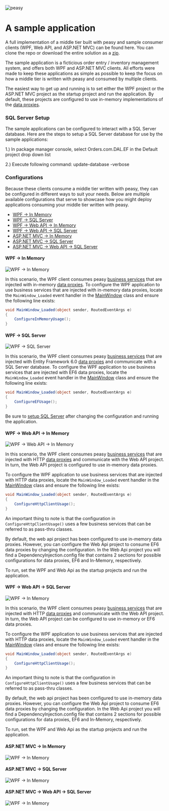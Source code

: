 ![peasy](https://www.dropbox.com/s/2yajr2x9yevvzbm/peasy3.png?dl=0&raw=1)

# A sample application

A full implementation of a middle tier built with peasy and sample consumer clients (WPF, Web API, and ASP.NET MVC) can be found here.  You can clone the repo or download the entire solution as a [zip](https://github.com/peasy/samples/archive/master.zip).

The sample application is a ficticious order entry / inventory management system, and offers both WPF and ASP.NET MVC clients.  All efforts were made to keep these applications as simple as possible to keep the focus on how a middle tier is written with peasy and consumed by multiple clients.

The easiest way to get up and running is to set either the WPF project or the ASP.NET MVC project as the startup project and run the application.  By default, these projects are configured to use in-memory implementations of the [data proxies](https://github.com/peasy/Peasy.NET/wiki/Data-Proxy).  

### SQL Server Setup

The sample applications can be configured to interact with a SQL Server database.  Here are the steps to setup a SQL Server database for use by the sample applications:

1.) In package manager console, select Orders.com.DAL.EF in the Default project drop down list

2.) Execute following command: update-database -verbose

### Configurations

Because these clients consume a middle tier written with peasy, they can be configured in different ways to suit your needs.  Below are multiple available configurations that serve to showcase how you might deploy applications consuming your middle tier written with peasy.

* [WPF -> In Memory](https://github.com/peasy/Samples#wpf---in-memory)
* [WPF -> SQL Server](https://github.com/peasy/Samples#wpf---sql-server)
* [WPF -> Web API -> In Memory](https://github.com/peasy/Samples#wpf---web-api---sql-server)
* [WPF -> Web API -> SQL Server](https://github.com/peasy/Samples#wpf---web-api---sql-server)
* [ASP.NET MVC -> In Memory](https://github.com/peasy/Samples#aspnet-mvc---in-memory)
* [ASP.NET MVC -> SQL Server](https://github.com/peasy/Samples#aspnet-mvc---sql-server)
* [ASP.NET MVC -> Web API -> SQL Server](https://github.com/peasy/Samples#aspnet-mvc---web-api---sql-server)

#### WPF -> In Memory

![WPF -> In Memory](https://www.dropbox.com/s/yex9qv528um3re6/WPF.png?dl=0&raw=1)

In this scenario, the WPF client consumes peasy [business services](https://github.com/peasy/Peasy.NET/wiki/ServiceBase) that are injected with in-memory [data proxies](https://github.com/peasy/Peasy.NET/wiki/Data-Proxy).  To configure the WPF application to use business services that are injected with in-memory data proxies, locate the ```MainWindow_Loaded``` event handler in the [MainWindow](https://github.com/peasy/Samples/blob/master/Orders.com.WPF/MainWindow.xaml.cs) class and ensure the following line exists:

```c#
void MainWindow_Loaded(object sender, RoutedEventArgs e)
{
    ConfigureInMemoryUsage();
}
```

#### WPF -> SQL Server
![WPF -> SQL Server](https://www.dropbox.com/s/s5xvkdgkasynzd6/WPF-SQL.png?dl=0&raw=1)

In this scenario, the WPF client consumes peasy [business services](https://github.com/peasy/Peasy.NET/wiki/ServiceBase) that are injected with Entity Framework 6.0 [data proxies](https://github.com/peasy/Peasy.NET/wiki/Data-Proxy) and communicate with a SQL Server database.  To configure the WPF application to use business services that are injected with EF6 data proxies, locate the ```MainWindow_Loaded``` event handler in the [MainWindow](https://github.com/peasy/Samples/blob/master/Orders.com.WPF/MainWindow.xaml.cs) class and ensure the following line exists:

```c#
void MainWindow_Loaded(object sender, RoutedEventArgs e)
{
    ConfigureEFUsage();
}
```

Be sure to [setup SQL Server](https://github.com/peasy/Samples#sql-server-setup) after changing the configuration and running the application. 

#### WPF -> Web API -> In Memory
![WPF -> Web API -> In Memory](https://www.dropbox.com/s/qzouuwj1lrec44v/WPF-WebAPI.png?dl=0&raw=1)

In this scenario, the WPF client consumes peasy [business services](https://github.com/peasy/Peasy.NET/wiki/ServiceBase) that are injected with HTTP [data proxies](https://github.com/peasy/Peasy.NET/wiki/Data-Proxy) and communicate with the Web API project.  In turn, the Web API project is configured to use in-memory data proxies.

To configure the WPF application to use business services that are injected with HTTP data proxies, locate the ```MainWindow_Loaded``` event handler in the [MainWindow](https://github.com/peasy/Samples/blob/master/Orders.com.WPF/MainWindow.xaml.cs) class and ensure the following line exists:

```c#
void MainWindow_Loaded(object sender, RoutedEventArgs e)
{
    ConfigureHttpClientUsage();
}
```

An important thing to note is that the configuration in ```ConfigureHttpClientUsage()``` uses a few business services that can be referred to as pass-thru classes.

By default, the web api project has been configured to use in-memory data proxies.  However, you can configure the Web Api project to consume EF6 data proxies by changing the configuration.  In the Web Api project you will find a DependencyInjection.config file that contains 2 sections for possible configurations for data proxies, EF6 and In-Memory, respectively.

To run, set the WPF and Web Api as the startup projects and run the application.

#### WPF -> Web API -> SQL Server
![WPF -> In Memory](https://www.dropbox.com/s/3jnzgut90xfoy23/WPF-API-SQL.png?dl=0&raw=1)

In this scenario, the WPF client consumes peasy [business services](https://github.com/peasy/Peasy.NET/wiki/ServiceBase) that are injected with HTTP [data proxies](https://github.com/peasy/Peasy.NET/wiki/Data-Proxy) and communicate with the Web API project.  In turn, the Web API project can be configured to use in-memory or EF6 data proxies.

To configure the WPF application to use business services that are injected with HTTP data proxies, locate the ```MainWindow_Loaded``` event handler in the [MainWindow](https://github.com/peasy/Samples/blob/master/Orders.com.WPF/MainWindow.xaml.cs) class and ensure the following line exists:

```c#
void MainWindow_Loaded(object sender, RoutedEventArgs e)
{
    ConfigureHttpClientUsage();
}
```

An important thing to note is that the configuration in ```ConfigureHttpClientUsage()``` uses a few business services that can be referred to as pass-thru classes.

By default, the web api project has been configured to use in-memory data proxies.  However, you can configure the Web Api project to consume EF6 data proxies by changing the configuration.  In the Web Api project you will find a DependencyInjection.config file that contains 2 sections for possible configurations for data proxies, EF6 and In-Memory, respectively.

To run, set the WPF and Web Api as the startup projects and run the application.


#### ASP.NET MVC -> In Memory
![WPF -> In Memory](https://www.dropbox.com/s/woda85tpyk7l3ht/MVC.png?dl=0&raw=1)

#### ASP.NET MVC -> SQL Server
![WPF -> In Memory](https://www.dropbox.com/s/9gsj1omqezv2f0b/MVC-SQL.png?dl=0&raw=1)

#### ASP.NET MVC -> Web API -> SQL Server
![WPF -> In Memory](https://www.dropbox.com/s/12s0xb94aj8fuyu/MVC-API-SQL.png?dl=0&raw=1)
